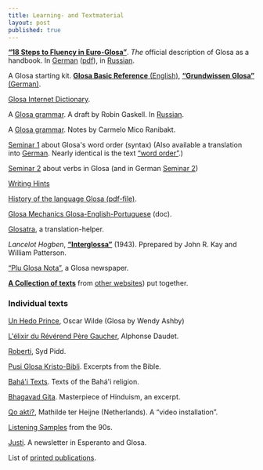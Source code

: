 ```yaml
---
title: Learning- and Textmaterial
layout: post
published: true
---
```




[**“18 Steps to Fluency in Euro-Glosa”**](g18s.htm). *The* official description of Glosa as a handbook. In [German](dt-g18s.htm) ([pdf](dt-g18sd.pdf)), in  [Russian](../brevi/ru18s.htm).

A Glosa starting kit.  [**Glosa Basic Reference** (English)](gref.htm),  [**“Grundwissen Glosa”** (German)](dt-gref.htm).

[Glosa Internet Dictionary](../gid/index.html).

A [Glosa grammar](gramm.htm). A draft by Robin Gaskell. In [Russian](../brevi/rugram.htm).

A [Glosa grammar](gramm2.htm). Notes by Carmelo Mico Ranibakt<!---, when he was learning Glosa--->.

[Seminar 1](seminar1.htm) about Glosa's word order (syntax)   (Also available a translation into [German](../dt/seminar1.htm). Nearly identical is the text [“word order”](gwordorder.htm).)

[Seminar 2](seminar2.htm) about verbs in Glosa (and in German [Seminar 2](../dt/seminar2.htm))

[Writing Hints](gwriting.htm)

[History of the language Glosa (pdf-file)](history.pdf).

[Glosa Mechanics Glosa-English-Portuguese](../pgn/portmek.doc) (doc).

[Glosatra](glosatra.htm), a translation-helper.

*Lancelot Hogben*, [**“Interglossa”**](interglossa.pdf) (1943). Pprepared by John R. Kay and  William Patterson.

[“Plu Glosa Nota”](../pgn/index.html), a Glosa newspaper.

[**A Collection of texts**](gtexte.htm)  from [other websites](index_nexu.html)) put together.

### Individual texts

[Un Hedo Prince](gl-hedo_prince.htm), Oscar Wilde (Glosa by Wendy Ashby)

[L'élixir du Révérend Père Gaucher](../brevi/frdaudet.htm), Alphonse Daudet.

[Roberti](gl-roberti.htm), Syd Pidd.

[Pusi Glosa Kristo-Bibli](gl-kristob.htm). Excerpts from the Bible.

[Bahá'i Texts](bahai.htm). Texts of the Bahá'i religion.

[Bhagavad Gita](gl-bagavadg.htm).  Masterpiece of Hinduism, an excerpt.

[Qo akti?](qoakti.htm), Mathilde ter Heijne (Netherlands). A “video installation”.

[Listening Samples](audi.htm) from the 90s.

[Justi](gl-justi.htm). A newsletter in Esperanto and Glosa.

List of [printed publications](bibli.htm).
 
